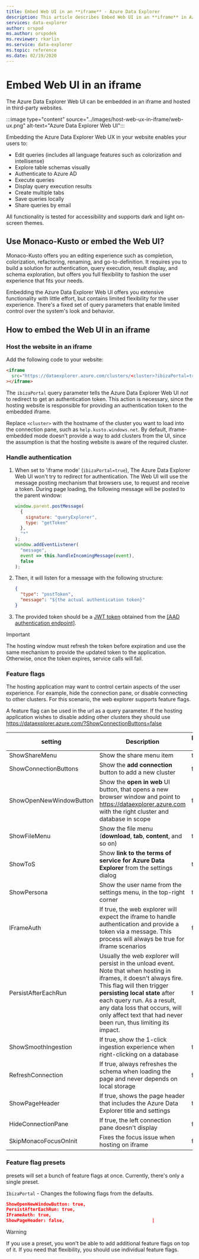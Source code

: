 ```yaml
---
title: Embed Web UI in an **iframe** - Azure Data Explorer
description: This article describes Embed Web UI in an **iframe** in Azure Data Explorer.
services: data-explorer
author: orspod
ms.author: orspodek
ms.reviewer: rkarlin
ms.service: data-explorer
ms.topic: reference
ms.date: 02/19/2020
---
```

# Embed Web UI in an iframe

The Azure Data Explorer Web UI can be embedded in an iframe and hosted in third-party websites.
 
:::image type="content" source="../images/host-web-ux-in-iframe/web-ux.png" alt-text="Azure Data Explorer Web UI":::

Embedding the Azure Data Explorer Web UX in your website enables your users to:

- Edit queries (includes all language features such as colorization and intellisense)
- Explore table schemas visually
- Authenticate to Azure AD
- Execute queries
- Display query execution results
- Create multiple tabs
- Save queries locally
- Share queries by email

All functionality is tested for accessibility and supports dark and light on-screen themes.

## Use Monaco-Kusto or embed the Web UI?

Monaco-Kusto offers you an editing experience such as completion, colorization, refactoring, renaming, and go-to-definition. It requires you to build a solution for authentication, query execution, result display, and schema exploration, but offers you  full flexibility to fashion the user experience that fits your needs.

Embedding the Azure Data Explorer Web UI offers you extensive functionality with little effort, but contains limited flexibility for the user experience. There's a fixed set of query parameters that enable limited control over the system's look and behavior.

## How to embed the Web UI in an iframe

### Host the website in an iframe

Add the following code to your website:

```html
<iframe
  src="https://dataexplorer.azure.com/clusters/<cluster>?ibizaPortal=true"
></iframe>
```

The `ibizaPortal` query parameter tells the Azure Data Explorer Web UI *not* to redirect to get an authentication token. This action is necessary, since the hosting website is responsible for providing an authentication token to the embedded iframe.

Replace `<cluster>` with the hostname of the cluster you want to load into the connection pane, such as `help.kusto.windows.net`. By default, iframe-embedded mode doesn't provide a way to add clusters from the UI, since the assumption is that the hosting website is aware of the required cluster.

### Handle authentication

1. When set to 'iframe mode' (`ibizaPortal=true`), The Azure Data Explorer Web UI won't try to redirect for authentication. The Web UI will use the message posting mechanism that browsers use, to request and receive a token. During page loading, the following message will be posted to the parent window:

   ```javascript
   window.parent.postMessage(
     {
       signature: "queryExplorer",
       type: "getToken"
     },
     "*"
   );
   window.addEventListener(
     "message",
     event => this.handleIncomingMessage(event),
     false
   );
   ```

1. Then, it will listen for a message with the following structure:

   ```json
   {
     "type": "postToken",
     "message": "${the actual authentication token}"
   }
   ```

1. The provided token should be a [JWT token](https://tools.ietf.org/html/rfc7519) obtained from the [[AAD authentication endpoint]](../../management/access-control/how-to-authenticate-with-aad.md#web-client-javascript-authentication-and-authorization).

> [!IMPORTANT]
> The hosting window must refresh the token before expiration and use the same mechanism to provide the updated token to the application. Otherwise, once the token expires, service calls will fail.

### Feature flags

The hosting application may want to control certain aspects of the user experience. For example, hide the connection pane, or disable connecting to other clusters.
For this scenario, the web explorer supports feature flags.

A feature flag can be used in the url as a query parameter. If the hosting application wishes to disable adding other clusters they should use https://dataexplorer.azure.com/?ShowConnectionButtons=false

| setting                 | Description                                                                                                        | Default Value |
| ----------------------- | ------------------------------------------------------------------------------------------------------------------ | ------------- |
| ShowShareMenu           | Show the share menu item                                                                                           | true          |
| ShowConnectionButtons   | Show the **add connection** button to add a new cluster                                                            | true          |
| ShowOpenNewWindowButton | Show the **open in web** UI button, that opens a new browser window and point to https://dataexplorer.azure.com with the right cluster and database in scope           | false         |
| ShowFileMenu            | Show the file menu (**download**, **tab**, **content**, and so on)                                                 | true          |
| ShowToS                 | Show **link to the terms of service for Azure Data Explorer** from the settings dialog                             | true          |
| ShowPersona             | Show the user name from the settings menu, in the top-right corner                                                 | true          |
| IFrameAuth              | If true, the web explorer will expect the iframe to handle authentication and provide a token via a message. This process will always be true for iframe scenarios                                                                                                                                      | false         |
| PersistAfterEachRun     | Usually the web explorer will persist in the unload event. Note that when hosting in iframes, it doesn't always fire. This flag will then trigger **persisting local state** after each query run. As a result, any data loss that occurs, will only affect text that had never been run, thus limiting its impact. | false         |
| ShowSmoothIngestion     | If true, show the 1-click ingestion experience when right-clicking on a database                                   | true          |
| RefreshConnection       | If true, always refreshes the schema when loading the page and never depends on local storage                      | false         |
| ShowPageHeader          | If true, shows the page header that includes the Azure Data Explorer title and settings                            | true          |
| HideConnectionPane      | If true, the left connection pane doesn't display                                                                  | false         |
| SkipMonacoFocusOnInit   | Fixes the focus issue when hosting on iframe                                                                       | false         |

### Feature flag presets

presets will set a bunch of feature flags at once.
Currently, there's only a single preset.

`IbizaPortal` - Changes the following flags from the defaults.

```json
ShowOpenNewWindowButton: true,
PersistAfterEachRun: true,
IFrameAuth: true,
ShowPageHeader: false,                                 |
```

> [!WARNING]
> If you use a preset, you won't be able to add additional feature flags on top of it. If you need that flexibility, you should use individual feature flags.
